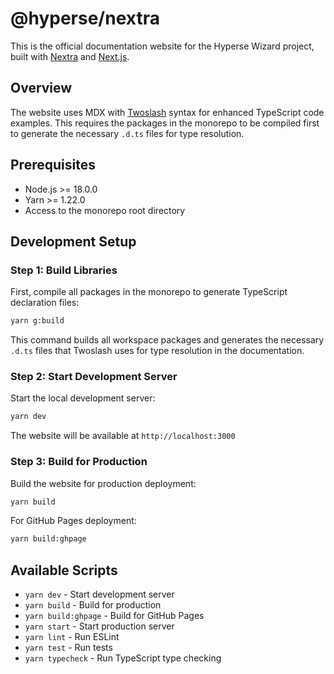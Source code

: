 # @hyperse/nextra

This is the official documentation website for the Hyperse Wizard project, built with [Nextra](https://nextra.site) and [Next.js](https://nextjs.org/).

## Overview

The website uses MDX with [Twoslash](https://twoslash.netlify.app/) syntax for enhanced TypeScript code examples. This requires the packages in the monorepo to be compiled first to generate the necessary `.d.ts` files for type resolution.

## Prerequisites

- Node.js >= 18.0.0
- Yarn >= 1.22.0
- Access to the monorepo root directory

## Development Setup

### Step 1: Build Libraries

First, compile all packages in the monorepo to generate TypeScript declaration files:

```bash
yarn g:build
```

This command builds all workspace packages and generates the necessary `.d.ts` files that Twoslash uses for type resolution in the documentation.

### Step 2: Start Development Server

Start the local development server:

```bash
yarn dev
```

The website will be available at `http://localhost:3000`

### Step 3: Build for Production

Build the website for production deployment:

```bash
yarn build
```

For GitHub Pages deployment:

```bash
yarn build:ghpage
```

## Available Scripts

- `yarn dev` - Start development server
- `yarn build` - Build for production
- `yarn build:ghpage` - Build for GitHub Pages
- `yarn start` - Start production server
- `yarn lint` - Run ESLint
- `yarn test` - Run tests
- `yarn typecheck` - Run TypeScript type checking
